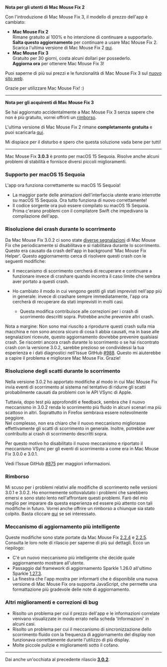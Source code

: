 **Nota per gli utenti di Mac Mouse Fix 2**

Con l'introduzione di Mac Mouse Fix 3, il modello di prezzo dell'app è cambiato:

- **Mac Mouse Fix 2**\
Rimane gratuito al 100% e ho intenzione di continuare a supportarlo.\
**Salta questo aggiornamento** per continuare a usare Mac Mouse Fix 2. Scarica l'ultima versione di Mac Mouse Fix 2 [qui](https://redirect.macmousefix.com/?target=mmf2-latest).
- **Mac Mouse Fix 3**\
Gratuito per 30 giorni, costa alcuni dollari per possederlo.\
**Aggiorna ora** per ottenere Mac Mouse Fix 3!

Puoi saperne di più sui prezzi e le funzionalità di Mac Mouse Fix 3 sul [nuovo sito web](https://macmousefix.com/).

Grazie per utilizzare Mac Mouse Fix! :)

---

**Nota per gli acquirenti di Mac Mouse Fix 3**

Se hai aggiornato accidentalmente a Mac Mouse Fix 3 senza sapere che non è più gratuito, vorrei offrirti un [rimborso](https://redirect.macmousefix.com/?target=mmf-apply-for-refund).

L'ultima versione di Mac Mouse Fix 2 rimane **completamente gratuita** e puoi scaricarla [qui](https://redirect.macmousefix.com/?target=mmf2-latest).

Mi dispiace per il disturbo e spero che questa soluzione vada bene per tutti!

---

Mac Mouse Fix **3.0.3** è pronto per macOS 15 Sequoia. Risolve anche alcuni problemi di stabilità e fornisce diversi piccoli miglioramenti.

### Supporto per macOS 15 Sequoia

L'app ora funziona correttamente su macOS 15 Sequoia!

- La maggior parte delle animazioni dell'interfaccia utente erano interrotte su macOS 15 Sequoia. Ora tutto funziona di nuovo correttamente!
- Il codice sorgente ora può essere compilato su macOS 15 Sequoia. Prima c'erano problemi con il compilatore Swift che impedivano la compilazione dell'app.

### Risoluzione dei crash durante lo scorrimento

Da Mac Mouse Fix 3.0.2 ci sono state [diverse segnalazioni](https://github.com/noah-nuebling/mac-mouse-fix/issues/988) di Mac Mouse Fix che periodicamente si disabilitava e si riabilitava durante lo scorrimento. Questo era causato da crash dell'app in background 'Mac Mouse Fix Helper'. Questo aggiornamento cerca di risolvere questi crash con le seguenti modifiche:

- Il meccanismo di scorrimento cercherà di recuperare e continuare a funzionare invece di crashare quando incontra il caso limite che sembra aver portato a questi crash.
- Ho cambiato il modo in cui vengono gestiti gli stati imprevisti nell'app più in generale: invece di crashare sempre immediatamente, l'app ora cercherà di recuperare da stati imprevisti in molti casi.

    - Questa modifica contribuisce alle correzioni per i crash di scorrimento descritti sopra. Potrebbe anche prevenire altri crash.

Nota a margine: Non sono mai riuscito a riprodurre questi crash sulla mia macchina e non sono ancora sicuro di cosa li abbia causati, ma in base alle segnalazioni ricevute, questo aggiornamento dovrebbe prevenire qualsiasi crash. Se riscontri ancora crash durante lo scorrimento o se hai riscontrato crash con la versione 3.0.2, sarebbe prezioso se condividessi la tua esperienza e i dati diagnostici nell'Issue GitHub [#988](https://github.com/noah-nuebling/mac-mouse-fix/issues/988). Questo mi aiuterebbe a capire il problema e migliorare Mac Mouse Fix. Grazie!

### Risoluzione degli scatti durante lo scorrimento

Nella versione 3.0.2 ho apportato modifiche al modo in cui Mac Mouse Fix invia eventi di scorrimento al sistema nel tentativo di ridurre gli scatti probabilmente causati da problemi con le API VSync di Apple.

Tuttavia, dopo test più approfonditi e feedback, sembra che il nuovo meccanismo in 3.0.2 renda lo scorrimento più fluido in alcuni scenari ma più scattoso in altri. Soprattutto in Firefox sembrava essere notevolmente peggiore.\
Nel complesso, non era chiaro che il nuovo meccanismo migliorasse effettivamente gli scatti di scorrimento in generale. Inoltre, potrebbe aver contribuito ai crash di scorrimento descritti sopra.

Per questo motivo ho disabilitato il nuovo meccanismo e riportato il meccanismo VSync per gli eventi di scorrimento a come era in Mac Mouse Fix 3.0.0 e 3.0.1.

Vedi l'Issue GitHub [#875](https://github.com/noah-nuebling/mac-mouse-fix/issues/875) per maggiori informazioni.

### Rimborso

Mi scuso per i problemi relativi alle modifiche di scorrimento nelle versioni 3.0.1 e 3.0.2. Ho enormemente sottovalutato i problemi che sarebbero emersi e sono stato lento nell'affrontare questi problemi. Farò del mio meglio per imparare da questa esperienza ed essere più attento con tali modifiche in futuro. Vorrei anche offrire un rimborso a chiunque sia stato colpito. Basta cliccare [qui](https://redirect.macmousefix.com/?target=mmf-apply-for-refund) se sei interessato.

### Meccanismo di aggiornamento più intelligente

Queste modifiche sono state portate da Mac Mouse Fix [2.2.4](https://github.com/noah-nuebling/mac-mouse-fix/releases/tag/2.2.4) e [2.2.5](https://github.com/noah-nuebling/mac-mouse-fix/releases/tag/2.2.5). Consulta le loro note di rilascio per saperne di più sui dettagli. Ecco un riepilogo:

- C'è un nuovo meccanismo più intelligente che decide quale aggiornamento mostrare all'utente.
- Passaggio dal framework di aggiornamento Sparkle 1.26.0 all'ultimo Sparkle [1.27.3](https://github.com/sparkle-project/Sparkle/releases/tag/1.27.3).
- La finestra che l'app mostra per informarti che è disponibile una nuova versione di Mac Mouse Fix ora supporta JavaScript, che permette una formattazione più gradevole delle note di aggiornamento.

### Altri miglioramenti e correzioni di bug

- Risolto un problema per cui il prezzo dell'app e le informazioni correlate venivano visualizzate in modo errato nella scheda 'Informazioni' in alcuni casi.
- Risolto un problema per cui il meccanismo di sincronizzazione dello scorrimento fluido con la frequenza di aggiornamento del display non funzionava correttamente durante l'utilizzo di più display.
- Molte piccole pulizie e miglioramenti sotto il cofano.

---

Dai anche un'occhiata al precedente rilascio [**3.0.2**](https://github.com/noah-nuebling/mac-mouse-fix/releases/tag/3.0.2).